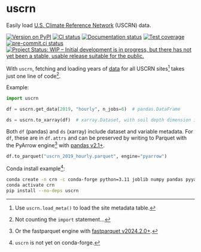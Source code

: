 # uscrn

Easily load [U.S. Climate Reference Network](https://www.ncei.noaa.gov/access/crn/) (USCRN) data.

[![Version on PyPI](https://img.shields.io/pypi/v/uscrn.svg)](https://pypi.org/project/uscrn/)
[![CI status](https://github.com/zmoon/uscrn/actions/workflows/ci.yml/badge.svg)](https://github.com/zmoon/uscrn/actions/workflows/ci.yml)
[![Documentation status](https://readthedocs.org/projects/uscrn/badge/?version=latest)](https://uscrn.readthedocs.io/en/latest/)
[![Test coverage](https://codecov.io/gh/zmoon/uscrn/branch/main/graph/badge.svg)](https://app.codecov.io/gh/zmoon/uscrn)
[![pre-commit.ci status](https://results.pre-commit.ci/badge/github/zmoon/uscrn/main.svg)](https://results.pre-commit.ci/latest/github/zmoon/uscrn/main)
[![Project Status: WIP – Initial development is in progress, but there has not yet been a stable, usable release suitable for the public.](https://www.repostatus.org/badges/latest/wip.svg)](https://www.repostatus.org/#wip)

With `uscrn`, fetching and loading years of [data](https://www.ncei.noaa.gov/access/crn/qcdatasets.html) for all USCRN sites[^a] takes just one line of code[^b].

Example:

```python
import uscrn

df = uscrn.get_data(2019, "hourly", n_jobs=6)  # pandas.DataFrame

ds = uscrn.to_xarray(df)  # xarray.Dataset, with soil depth dimension if applicable (hourly, daily)
```

Both `df` (pandas) and `ds` (xarray) include dataset and variable metadata.
For `df`, these are in `df.attrs` and can be preserved by
writing to Parquet with the PyArrow engine[^d] with
[pandas v2.1+](https://pandas.pydata.org/docs/whatsnew/v2.1.0.html#other-enhancements).

```python
df.to_parquet("uscrn_2019_hourly.parquet", engine="pyarrow")
```

Conda install example[^c]:

```sh
conda create -n crn -c conda-forge python=3.11 joblib numpy pandas pyyaml requests xarray pyarrow netcdf4
conda activate crn
pip install --no-deps uscrn
```

[^a]: Use `uscrn.load_meta()` to load the site metadata table.

[^b]: Not counting the `import` statement...

[^c]: `uscrn` is not yet on conda-forge.

[^d]: Or the fastparquet engine with [fastparquet v2024.2.0+](https://github.com/dask/fastparquet/commit/9d7ee90e38103fef3dd1bd2f5eb0654b8bd3fdff).
